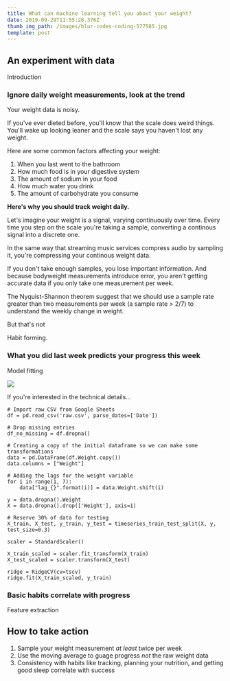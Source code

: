 ```yaml
---
title: What can machine learning tell you about your weight?
date: 2019-09-29T11:55:28.376Z
thumb_img_path: /images/blur-codes-coding-577585.jpg
template: post
---
```

## An experiment with data

Introduction

### Ignore daily weight measurements, look at the trend

Your weight data is noisy.

If you've ever dieted before, you'll know that the scale does weird things. You'll wake up looking leaner and the scale says you haven't lost any weight.

Here are some common factors affecting your weight:

1. When you last went to the bathroom
2. How much food is in your digestive system
3. The amount of sodium in your food
4. How much water you drink
5. The amount of carbohydrate you consume

**Here's why you should track weight daily.**

Let's imagine your weight is a signal, varying continuously over time. Every time you step on the scale you're taking a sample, converting a continous signal into a discrete one.

In the same way that streaming music services compress audio by sampling it, you're compressing your continous weight data.

If you don't take enough samples, you lose important information. And because bodyweight measurements introduce error, you aren't getting accurate data if you only take one measurement per week.

The Nyquist-Shannon theorem suggest that we should use a sample rate greater than two measurements per week (a sample rate >  2/7) to understand the weekly change in weight.

But that's not 

Habit forming.

### What you did last week predicts your progress this week

Model fitting

![](/images/model.png)


If you're interested in the technical details...

```
# Import raw CSV from Google Sheets
df = pd.read_csv('raw.csv', parse_dates=['Date'])

# Drop missing entries
df_no_missing = df.dropna()

# Creating a copy of the initial dataframe so we can make some transformations
data = pd.DataFrame(df.Weight.copy())
data.columns = ["Weight"]

# Adding the lags for the weight variable
for i in range(1, 7):
    data["lag_{}".format(i)] = data.Weight.shift(i)

y = data.dropna().Weight
X = data.dropna().drop(['Weight'], axis=1)

# Reserve 30% of data for testing
X_train, X_test, y_train, y_test = timeseries_train_test_split(X, y, test_size=0.3)

scaler = StandardScaler()

X_train_scaled = scaler.fit_transform(X_train)
X_test_scaled = scaler.transform(X_test)

ridge = RidgeCV(cv=tscv)
ridge.fit(X_train_scaled, y_train)
```

### Basic habits correlate with progress

Feature extraction

## How to take action

1. Sample your weight measurement _at least_ twice per week
2. Use the moving average to guage progress _not_ the raw weight data
3. Consistency with habits like tracking, planning your nutrition, and getting good sleep correlate with success
